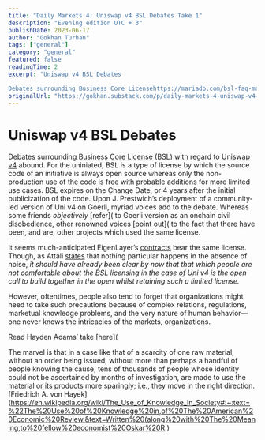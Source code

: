 ```yaml
---
title: "Daily Markets 4: Uniswap v4 BSL Debates Take 1"
description: "Evening edition UTC + 3"
publishDate: 2023-06-17
author: "Gokhan Turhan"
tags: ["general"]
category: "general"
featured: false
readingTime: 2
excerpt: "Uniswap v4 BSL Debates

Debates surrounding Business Core Licensehttps://mariadb.com/bsl-faq-mariadb/ BSL with regard to Uniswap v4https://github.com/Uniswap/v4-core abound. For the uniniated, BSL is..."
originalUrl: "https://gokhan.substack.com/p/daily-markets-4-uniswap-v4-bsl-debates-take-1"
---
```


# Uniswap v4 BSL Debates

Debates surrounding [Business Core License](https://mariadb.com/bsl-faq-mariadb/) (BSL) with regard to [Uniswap v4](https://github.com/Uniswap/v4-core) abound. For the uniniated, BSL is a type of license by which the source code of an initiative is always open source whereas only the non-production use of the code is free with probable additions for more limited use cases. BSL expires on the Change Date, or 4 years after the initial publicization of the code. Upon J. Prestwich’s deployment of a community-led version of Uni v4 on Goerli, myriad voices add to the debate. Whereas some friends *objectively* [refer](<TwitterEmbed id="1670049074391728129" /> to Goerli version as an onchain civil disobedience, other renowned voices [point out](<TwitterEmbed id="1669862410700865536" /> to the fact that there have been, and are, other projects which used the same license.

It seems much-anticipated EigenLayer’s [contracts](https://github.com/Layr-Labs/eigenlayer-contracts/blob/master/LICENSE) bear the same license. Though, as Attali [states](https://www.google.com.tr/books/edition/Noise/OHe7AAAAIAAJ?hl=en&gbpv=0) that nothing particular happens in the absence of noise, *it should have already been clear by now that that which people are not comfortable about the BSL licensing in the case of Uni v4 is the open call to build together in the open whilst retaining such a limited license.*

However, oftentimes, people also tend to forget that organizations might need to take such precautions because of complex relations, regulations, marketual knowledge problems, and the very nature of human behavior—one never knows the intricacies of the markets, organizations.

Read Hayden Adams’ take [here](<TwitterEmbed id="1670131784812486659" />

The marvel is that in a case like that of a scarcity of one raw material, without an order being issued, without more than perhaps a handful of people knowing the cause, tens of thousands of people whose identity could not be ascertained by months of investigation, are made to use the material or its products more sparingly; i.e., they move in the right direction.[Friedrich A. von Hayek](https://en.wikipedia.org/wiki/The_Use_of_Knowledge_in_Society#:~:text=%22The%20Use%20of%20Knowledge%20in,of%20The%20American%20Economic%20Review.&text=Written%20(along%20with%20The%20Meaning,to%20fellow%20economist%20Oskar%20R.)